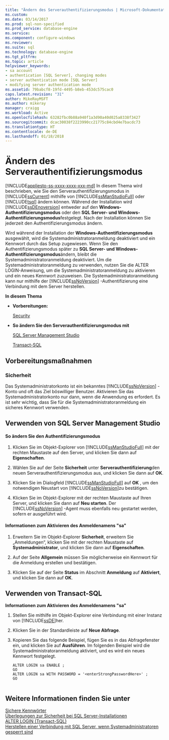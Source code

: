 ```yaml
---
title: "Ändern des Serverauthentifizierungsmodus | Microsoft-Dokumentation"
ms.custom: 
ms.date: 03/14/2017
ms.prod: sql-non-specified
ms.prod_service: database-engine
ms.service: 
ms.component: configure-windows
ms.reviewer: 
ms.suite: sql
ms.technology: database-engine
ms.tgt_pltfrm: 
ms.topic: article
helpviewer_keywords:
- sa account
- authentication [SQL Server], changing modes
- server authentication mode [SQL Server]
- modifying server authentication mode
ms.assetid: 79babcf8-19fd-4495-b8eb-453dc575cac0
caps.latest.revision: "31"
author: MikeRayMSFT
ms.author: mikeray
manager: craigg
ms.workload: Active
ms.openlocfilehash: 63282fbc0b88a940f1a3d90a40d025a8338f3427
ms.sourcegitcommit: dcac30038f2223990cc21775c84cbd4e7bacdc73
ms.translationtype: HT
ms.contentlocale: de-DE
ms.lasthandoff: 01/18/2018
---
```

# <a name="change-server-authentication-mode"></a>Ändern des Serverauthentifizierungsmodus
[!INCLUDE[appliesto-ss-xxxx-xxxx-xxx-md](../../includes/appliesto-ss-xxxx-xxxx-xxx-md.md)] In diesem Thema wird beschrieben, wie Sie den Serverauthentifizierungsmodus in [!INCLUDE[ssCurrent](../../includes/sscurrent-md.md)] mithilfe von [!INCLUDE[ssManStudioFull](../../includes/ssmanstudiofull-md.md)] oder [!INCLUDE[tsql](../../includes/tsql-md.md)] ändern können. Während der Installation wird [!INCLUDE[ssDEnoversion](../../includes/ssdenoversion-md.md)] entweder auf den **Windows-Authentifizierungsmodus** oder den **SQL Server- und Windows-Authentifizierungsmodus**festgelegt. Nach der Installation können Sie jederzeit den Authentifizierungsmodus ändern.  
  
 Wird während der Installation der **Windows-Authentifizierungsmodus** ausgewählt, wird die Systemadministratoranmeldung deaktiviert und ein Kennwort durch das Setup zugewiesen. Wenn Sie den Authentifizierungsmodus später zu **SQL Server- und Windows-Authentifizierungsmodus**ändern, bleibt die Systemadministratoranmeldung deaktiviert. Um die Systemadministratoranmeldung zu verwenden, nutzen Sie die ALTER LOGIN-Anweisung, um die Systemadministratoranmeldung zu aktivieren und ein neues Kennwort zuzuweisen. Die Systemadministratoranmeldung kann nur mithilfe der [!INCLUDE[ssNoVersion](../../includes/ssnoversion-md.md)] -Authentifizierung eine Verbindung mit dem Server herstellen.  
  
 **In diesem Thema**  
  
-   **Vorbereitungen:**  
  
     [Security](#Security)  
  
-   **So ändern Sie den Serverauthentifizierungsmodus mit**  
  
     [SQL Server Management Studio](#SSMSProcedure)  
  
     [Transact-SQL](#TsqlProcedure)  
  
##  <a name="BeforeYouBegin"></a> Vorbereitungsmaßnahmen  
  
###  <a name="Security"></a> Sicherheit  
 Das Systemadministratorkonto ist ein bekanntes [!INCLUDE[ssNoVersion](../../includes/ssnoversion-md.md)] -Konto und oft das Ziel böswilliger Benutzer. Aktivieren Sie das Systemadministratorkonto nur dann, wenn die Anwendung es erfordert. Es ist sehr wichtig, dass Sie für die Systemadministratoranmeldung ein sicheres Kennwort verwenden.  
  
##  <a name="SSMSProcedure"></a> Verwenden von SQL Server Management Studio  
  
#### <a name="to-change-security-authentication-mode"></a>So ändern Sie den Authentifizierungsmodus  
  
1.  Klicken Sie im Objekt-Explorer von [!INCLUDE[ssManStudioFull](../../includes/ssmanstudiofull-md.md)] mit der rechten Maustaste auf den Server, und klicken Sie dann auf **Eigenschaften**.  
  
2.  Wählen Sie auf der Seite **Sicherheit** unter **Serverauthentifizierung**den neuen Serverauthentifizierungsmodus aus, und klicken Sie dann auf **OK**.  
  
3.  Klicken Sie im Dialogfeld [!INCLUDE[ssManStudioFull](../../includes/ssmanstudiofull-md.md)] auf **OK** , um den notwendigen Neustart von [!INCLUDE[ssNoVersion](../../includes/ssnoversion-md.md)]zu bestätigen.  
  
4.  Klicken Sie im Objekt-Explorer mit der rechten Maustaste auf Ihren Server, und klicken Sie dann auf **Neu starten**. Der [!INCLUDE[ssNoVersion](../../includes/ssnoversion-md.md)] -Agent muss ebenfalls neu gestartet werden, sofern er ausgeführt wird.  
  
#### <a name="to-enable-the-sa-login"></a>Informationen zum Aktivieren des Anmeldenamens "sa"  
  
1.  Erweitern Sie im Objekt-Explorer **Sicherheit**, erweitern Sie „Anmeldungen“, klicken Sie mit der rechten Maustaste auf **Systemadministrator**, und klicken Sie dann auf **Eigenschaften**.  
  
2.  Auf der Seite **Allgemein** müssen Sie möglicherweise ein Kennwort für die Anmeldung erstellen und bestätigen.  
  
3.  Klicken Sie auf der Seite **Status** im Abschnitt **Anmeldung** auf **Aktiviert**, und klicken Sie dann auf **OK**.  
  
##  <a name="TsqlProcedure"></a> Verwenden von Transact-SQL  
 **Informationen zum Aktivieren des Anmeldenamens "sa"**  
  
1.  Stellen Sie mithilfe im Objekt-Explorer eine Verbindung mit einer Instanz von [!INCLUDE[ssDE](../../includes/ssde-md.md)]her.  
  
2.  Klicken Sie in der Standardleiste auf **Neue Abfrage**.  
  
3.  Kopieren Sie das folgende Beispiel, fügen Sie es in das Abfragefenster ein, und klicken Sie auf **Ausführen**. Im folgenden Beispiel wird die Systemadministratoranmeldung aktiviert, und es wird ein neues Kennwort festgelegt.  
  
    ```  
    ALTER LOGIN sa ENABLE ;  
    GO  
    ALTER LOGIN sa WITH PASSWORD = '<enterStrongPasswordHere>' ;  
    GO  
  
    ```  
  
## <a name="see-also"></a>Weitere Informationen finden Sie unter  
 [Sichere Kennwörter](../../relational-databases/security/strong-passwords.md)   
 [Überlegungen zur Sicherheit bei SQL Server-Installationen](../../sql-server/install/security-considerations-for-a-sql-server-installation.md)   
 [ALTER LOGIN &#40;Transact-SQL&#41;](../../t-sql/statements/alter-login-transact-sql.md)   
 [Herstellen einer Verbindung mit SQL Server, wenn Systemadministratoren gesperrt sind](../../database-engine/configure-windows/connect-to-sql-server-when-system-administrators-are-locked-out.md)  
  
  
